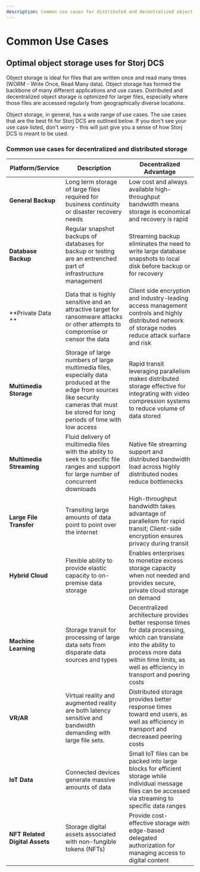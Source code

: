 ```yaml
---
description: Common use cases for distributed and decentralized object storage
---
```


# Common Use Cases

## Optimal object storage uses for Storj DCS  &#x20;

Object storage is ideal for files that are written once and read many times (WORM - Write Once, Read Many data). Object storage has formed the backbone of many different applications and use cases. Distributed and decentralized object storage is optimized for larger files, especially where those files are accessed regularly from geographically diverse locations. &#x20;

Object storage, in general, has a wide range of use cases. The use cases that are the best fit for Storj DCS are outlined below. If you don't see your use case listed, don't worry - this will just give you a sense of how Storj DCS is meant to be used.

### Common use cases for decentralized and distributed storage&#x20;

| Platform/Service                | Description                                                                                                                                                                               | **Decentralized Advantage**                                                                                                                                                                                       |
| ------------------------------- | ----------------------------------------------------------------------------------------------------------------------------------------------------------------------------------------- | ----------------------------------------------------------------------------------------------------------------------------------------------------------------------------------------------------------------- |
| **General Backup**              | Long term storage of large files required for business continuity or disaster recovery needs                                                                                              | Low cost and always available high-throughput bandwidth means storage is economical and recovery is rapid                                                                                                         |
| **Database Backup**             | Regular snapshot backups of databases for backup or testing are an entrenched part of infrastructure management                                                                           | Streaming backup eliminates the need to write large database snapshots to local disk before backup or for recovery                                                                                                |
| **Private Data **               | Data that is highly sensitive and an attractive target for ransomware attacks or other attempts to compromise or censor the data                                                          | Client side encryption and industry-leading access management controls and highly distributed network of storage nodes reduce attack surface and risk                                                             |
| **Multimedia Storage**          | Storage of large numbers of large multimedia files, especially data produced at the edge from sources like security cameras that must be stored for long periods of time with low access  | Rapid transit leveraging parallelism makes distributed storage effective for integrating with video compression systems to reduce volume of data stored                                                           |
| **Multimedia Streaming**        | Fluid delivery of multimedia files with the ability to seek to  specific file ranges and support for large number of concurrent downloads                                                 | Native file streaming support and distributed bandwidth load across highly distributed nodes reduce bottlenecks                                                                                                   |
| **Large File Transfer**         | Transiting large amounts of data point to point over the internet                                                                                                                         | High-throughput bandwidth takes advantage of parallelism for rapid transit; Client-side encryption ensures privacy  during transit                                                                                |
| **Hybrid Cloud**                | Flexible ability to provide elastic capacity to on-premise data storage                                                                                                                   | Enables enterprises to monetize excess storage capacity when not needed and provides secure, private cloud storage on demand                                                                                      |
| **Machine Learning**            | Storage transit for processing of large data sets from disparate data sources and types                                                                                                   | Decentralized architecture provides better response times for data processing, which can translate into the ability to process more data within time limits, as well as efficiency in transport and peering costs |
| **VR/AR**                       | Virtual reality and augmented reality are both latency sensitive and bandwidth demanding with large file sets.                                                                            | Distributed storage provides better response times toward end users, as well as efficiency in transport and decreased peering costs                                                                               |
| **IoT Data**                    | Connected devices generate massive amounts of data                                                                                                                                        | Small IoT files can be packed into large blocks for efficient storage while individual message files can be accessed via streaming to specific data ranges                                                        |
| **NFT Related Digital Assets**  | Storage digital assets associated with non-fungible tokens (NFTs)                                                                                                                         | Provide cost-effective storage with edge-based delegated authorization for managing access to digital content                                                                                                     |

